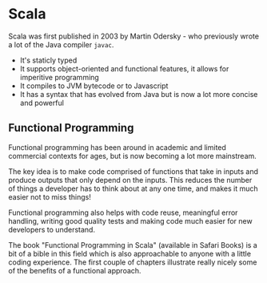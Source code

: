# Scala

Scala was first published in 2003 by Martin Odersky - who previously wrote a lot of the Java compiler `javac`.

- It's staticly typed
- It supports object-oriented and functional features, it allows for imperitive programming
- It compiles to JVM bytecode or to Javascript
- It has a syntax that has evolved from Java but is now a lot more concise and powerful

## Functional Programming

Functional programming has been around in academic and limited commercial contexts for ages, but is now becoming a lot more mainstream.

The key idea is to make code comprised of functions that take in inputs and produce outputs that only depend on the inputs. This reduces the number of things a developer has to think about at any one time, and makes it much easier not to miss things!

Functional programming also helps with code reuse, meaningful error handling, writing good quality tests and making code much easier for new developers to understand.

The book "Functional Programming in Scala" (available in Safari Books) is a bit of a bible in this field which is also approachable to anyone with a little coding experience. The first couple of chapters illustrate really nicely some of the benefits of a functional approach.